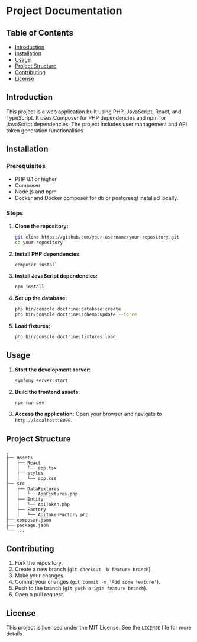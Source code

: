 # Project Documentation

## Table of Contents
- [Introduction](#introduction)
- [Installation](#installation)
- [Usage](#usage)
- [Project Structure](#project-structure)
- [Contributing](#contributing)
- [License](#license)

## Introduction
This project is a web application built using PHP, JavaScript, React, and TypeScript. It uses Composer for PHP dependencies and npm for JavaScript dependencies. The project includes user management and API token generation functionalities.

## Installation

### Prerequisites
- PHP 8.1 or higher
- Composer
- Node.js and npm
- Docker and Docker composer for db or postgresql installed locally.

### Steps
1. **Clone the repository:**
    ```sh
    git clone https://github.com/your-username/your-repository.git
    cd your-repository
    ```

2. **Install PHP dependencies:**
    ```sh
    composer install
    ```

3. **Install JavaScript dependencies:**
    ```sh
    npm install
    ```

4. **Set up the database:**
    ```sh
    php bin/console doctrine:database:create
    php bin/console doctrine:schema:update --force
    ```

5. **Load fixtures:**
    ```sh
    php bin/console doctrine:fixtures:load
    ```

## Usage
1. **Start the development server:**
    ```sh
    symfony server:start
    ```

2. **Build the frontend assets:**
    ```sh
    npm run dev
    ```

3. **Access the application:**
   Open your browser and navigate to `http://localhost:8000`.

## Project Structure
```
.
├── assets
│   ├── React
│   │   └── app.tsx
│   ├── styles
│   │   └── app.css
├── src
│   ├── DataFixtures
│   │   └── AppFixtures.php
│   ├── Entity
│   │   └── ApiToken.php
│   ├── Factory
│   │   └── ApiTokenFactory.php
├── composer.json
├── package.json
└── ...
```

## Contributing
1. Fork the repository.
2. Create a new branch (`git checkout -b feature-branch`).
3. Make your changes.
4. Commit your changes (`git commit -m 'Add some feature'`).
5. Push to the branch (`git push origin feature-branch`).
6. Open a pull request.

## License
This project is licensed under the MIT License. See the `LICENSE` file for more details.